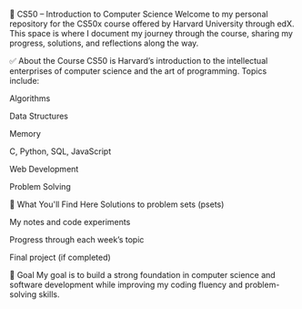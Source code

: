 📘 CS50 – Introduction to Computer Science
Welcome to my personal repository for the CS50x course offered by Harvard University through edX.
This space is where I document my journey through the course, sharing my progress, solutions, and reflections along the way.

✅ About the Course
CS50 is Harvard’s introduction to the intellectual enterprises of computer science and the art of programming.
Topics include:

Algorithms

Data Structures

Memory

C, Python, SQL, JavaScript

Web Development

Problem Solving

🧠 What You'll Find Here
Solutions to problem sets (psets)

My notes and code experiments

Progress through each week’s topic

Final project (if completed)

🚀 Goal
My goal is to build a strong foundation in computer science and software development while improving my coding fluency and problem-solving skills.
